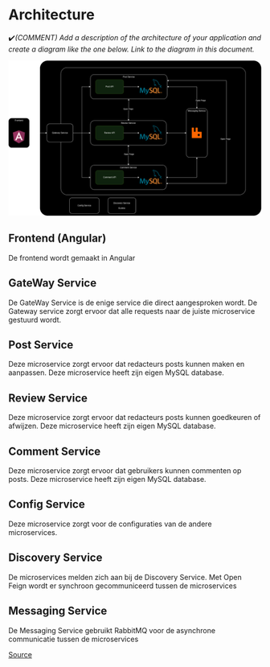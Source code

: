 # Architecture

:heavy_check_mark:_(COMMENT) Add a description of the architecture of your application and create a diagram like the one below. Link to the diagram in this document._

![Architecture](https://github.com/pxlit-projects/project-MaartenClaesPXL/blob/main/architecture/Architecture.png)

## Frontend (Angular)
De frontend wordt gemaakt in Angular

## GateWay Service
De GateWay Service is de enige service die direct aangesproken wordt. De Gateway service zorgt ervoor dat alle requests naar de juiste microservice gestuurd wordt.

## Post Service
Deze microservice zorgt ervoor dat redacteurs posts kunnen maken en aanpassen. Deze microservice heeft zijn eigen MySQL database.

## Review Service
Deze microservice zorgt ervoor dat redacteurs posts kunnen goedkeuren of afwijzen. Deze microservice heeft zijn eigen MySQL database.

## Comment Service
Deze microservice zorgt ervoor dat gebruikers kunnen commenten op posts. Deze microservice heeft zijn eigen MySQL database.

## Config Service
Deze microservice zorgt voor de configuraties van de andere microservices.

## Discovery Service
De microservices melden zich aan bij de Discovery Service. Met Open Feign wordt er synchroon gecommuniceerd tussen de microservices

## Messaging Service
De Messaging Service gebruikt RabbitMQ voor de asynchrone communicatie tussen de microservices



[Source](https://docs.microsoft.com/en-us/dotnet/architecture/cloud-native/introduce-eshoponcontainers-reference-app)
